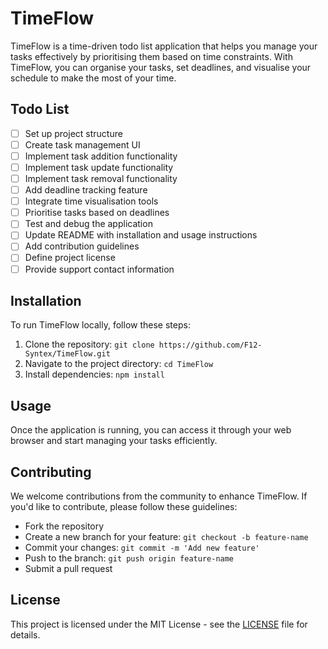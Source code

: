 # TimeFlow

TimeFlow is a time-driven todo list application that helps you manage your tasks effectively by prioritising them based on time constraints. With TimeFlow, you can organise your tasks, set deadlines, and visualise your schedule to make the most of your time.

## Todo List
- [ ] Set up project structure
- [ ] Create task management UI
- [ ] Implement task addition functionality
- [ ] Implement task update functionality
- [ ] Implement task removal functionality
- [ ] Add deadline tracking feature
- [ ] Integrate time visualisation tools
- [ ] Prioritise tasks based on deadlines
- [ ] Test and debug the application
- [ ] Update README with installation and usage instructions
- [ ] Add contribution guidelines
- [ ] Define project license
- [ ] Provide support contact information

## Installation
To run TimeFlow locally, follow these steps:
1. Clone the repository: `git clone https://github.com/F12-Syntex/TimeFlow.git`
2. Navigate to the project directory: `cd TimeFlow`
3. Install dependencies: `npm install`

## Usage
Once the application is running, you can access it through your web browser and start managing your tasks efficiently.

## Contributing
We welcome contributions from the community to enhance TimeFlow. If you'd like to contribute, please follow these guidelines:
- Fork the repository
- Create a new branch for your feature: `git checkout -b feature-name`
- Commit your changes: `git commit -m 'Add new feature'`
- Push to the branch: `git push origin feature-name`
- Submit a pull request

## License
This project is licensed under the MIT License - see the [LICENSE](LICENSE) file for details.
